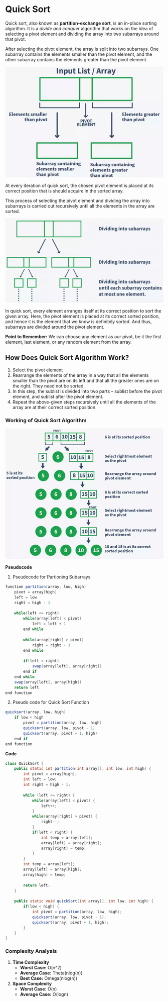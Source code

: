 # Quick Sort
Quick sort, also known as **partition-exchange sort**, is an in-place sorting algorithm. It is a *divide and conquer* algorithm that works on the idea of selecting a pivot element and dividing the array into two subarrays around that pivot.

After selecting the pivot element, the array is split into two subarrays. One subarray contains the elements smaller than the pivot element, and the other subarray contains the elements greater than the pivot element.

![SortingExample3](../../../Images/sorting3.png)


At every iteration of quick sort, the chosen pivot element is placed at its correct position that is should acquire in the sorted array.

This process of selecting the pivot element and dividing the array into subarrays is carried out recursively until all the elements in the array are sorted.

![SortingExample4](../../../Images/sorting4.png)

In quick sort, every element arranges itself at its correct position to sort the given array. Here, the pivot element is placed at its correct sorted position, and hence it is the element that we know is definitely sorted. And thus, subarrays are divided around the pivot element.

**Point to Remember:** We can choose any element as our pivot, be it the first element, last element, or any random element from the array.

## How Does Quick Sort Algorithm Work?
1. Select the pivot element
2. Rearrange the elements of the array in a way that all the elements smaller than the pivot are on its left and that all the greater ones are on the right. They need not be sorted.
3. In this step, the sublist is divided into two parts – sublist before the pivot element, and sublist after the pivot element.
4. Repeat the above-given steps recursively until all the elements of the array are at their correct sorted position.

### Working of Quick Sort Algorithm
![SortingExample5](../../../Images/sorting5.png)

**Pseudocode** <br/>
1. Pseudocode for Partioning Subarrays <br/>
```java
function partition(array, low, high) 
    pivot = array[high]
    left = low
    right = high - 1

    while(left <= right)
        while(array[left] < pivot)
            left = left + 1
        end while

        while(array[right] > pivot)
            right = right - 1
        end while

        if(left < right)
            swap(array[left], array[right])
        end if
    end while
    swap(array[left], array[high])
    return left
end function
```

2. Pseudo code for Quick Sort Function
```java
quicksort(array, low, high) 
    if low < high
        pivot = partition(array, low, high)
        quicksort(array, low, pivot - 1)
        quicksort(array, pivot + 1, high)
    end if
end function
```

**Code** <br/>
```java
class QuickSort {
    public static int partition(int array[], int low, int high) {
        int pivot = array[high];
        int left = low;
        int right = high - 1;

        while (left <= right) {
            while(array[left] < pivot) {
                left++;
            }
            while(array[right] > pivot) {
                right--;
            }
            if(left < right) {
                int temp = array[left];
                array[left] = array[right];
                array[right] = temp;
            }
        }
        int temp = array[left];
        array[left] = array[high];
        array[high] = temp;

        return left;
    }

    public static void quickSort(int array[], int low, int high) {
        if(low < high) {
            int pivot = partition(array, low, high);
            quicksort(array, low, pivot - 1);
            quicksort(array, pivot + 1, high);
        }
    }
}
```

### Complexity Analysis
1. **Time Complexity**
    - **Worst Case:** O(n^2)
    - **Average Case:** Theta(nlog(n))
    - **Best Case:** Omega(nlog(n))
2. **Space Complexity**
    - **Worst Case:** O(n)
    - **Average Case:** O(logn)